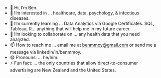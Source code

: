 - 👋 Hi, I’m Ben.
- 👀 I’m interested in ... healthcare, data, psychology, & infectious diseases.
- 🌱 I’m currently learning ... Data Analytics via Google Certificates. SQL, Tableau, R... anything that will help me in my future career. 
- 💞️ I’m looking to collaborate on ... any health data that you need analyzed. 
- 📫 How to reach me ... email me at benmmoy@gmail.com or send me a message via linkedin/in/benmmoy.
- 😄 Pronouns: ... he/him.
- ⚡ Fun fact: ...  the only countries that allow direct-to-consumer advertising are New Zealand and the United States.

<!---
burn-all-the-files/burn-all-the-files is a ✨ special ✨ repository because its `README.md` (this file) appears on your GitHub profile.
You can click the Preview link to take a look at your changes.
--->
